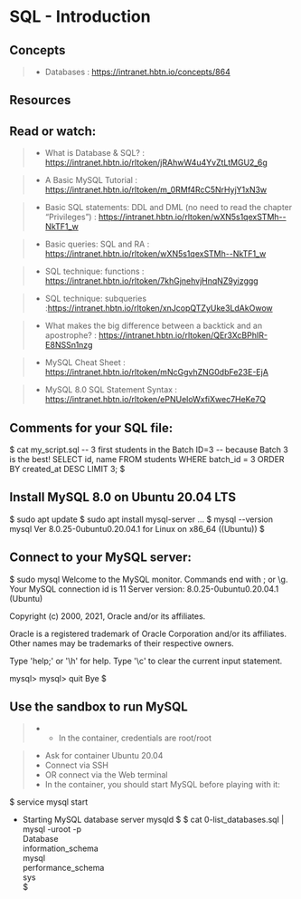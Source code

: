 # SQL - Introduction #


## Concepts ##

> - Databases
> : https://intranet.hbtn.io/concepts/864


## Resources ##
## Read or watch: ##

> - What is Database & SQL?
> : https://intranet.hbtn.io/rltoken/jRAhwW4u4YvZtLtMGU2_6g

> - A Basic MySQL Tutorial
> : https://intranet.hbtn.io/rltoken/m_0RMf4RcC5NrHyjY1xN3w

> - Basic SQL statements: DDL and DML (no need to read the chapter “Privileges”)
> : https://intranet.hbtn.io/rltoken/wXN5s1qexSTMh--NkTF1_w

> - Basic queries: SQL and RA
> : https://intranet.hbtn.io/rltoken/wXN5s1qexSTMh--NkTF1_w

> - SQL technique: functions
> : https://intranet.hbtn.io/rltoken/7khGjnehvjHnqNZ9yizggg

> - SQL technique: subqueries
> :https://intranet.hbtn.io/rltoken/xnJcopQTZyUke3LdAkOwow

> - What makes the big difference between a backtick and an apostrophe?
> : https://intranet.hbtn.io/rltoken/QEr3XcBPhIR-E8NSSn1nzg

> - MySQL Cheat Sheet
> : https://intranet.hbtn.io/rltoken/mNcGgvhZNG0dbFe23E-EjA

> - MySQL 8.0 SQL Statement Syntax
> : https://intranet.hbtn.io/rltoken/ePNUeloWxfiXwec7HeKe7Q


## Comments for your SQL file: ##

$ cat my_script.sql
-- 3 first students in the Batch ID=3
-- because Batch 3 is the best!
SELECT id, name FROM students WHERE batch_id = 3 ORDER BY created_at DESC LIMIT 3;
$


## Install MySQL 8.0 on Ubuntu 20.04 LTS ##

$ sudo apt update
$ sudo apt install mysql-server
...
$ mysql --version
mysql  Ver 8.0.25-0ubuntu0.20.04.1 for Linux on x86_64 ((Ubuntu))
$


## Connect to your MySQL server: ##

$ sudo mysql
Welcome to the MySQL monitor.  Commands end with ; or \g.
Your MySQL connection id is 11
Server version: 8.0.25-0ubuntu0.20.04.1 (Ubuntu)

Copyright (c) 2000, 2021, Oracle and/or its affiliates.

Oracle is a registered trademark of Oracle Corporation and/or its
affiliates. Other names may be trademarks of their respective
owners.

Type 'help;' or '\h' for help. Type '\c' to clear the current input statement.

mysql>
mysql> quit
Bye
$


## Use the sandbox to run MySQL ##

> - - In the container, credentials are root/root

> - Ask for container Ubuntu 20.04
> - Connect via SSH
> - OR connect via the Web terminal
> - In the container, you should start MySQL before playing with it:

$ service mysql start                                                   
 * Starting MySQL database server mysqld 
$
$ cat 0-list_databases.sql | mysql -uroot -p                               
Database                                                                                   
information_schema                                                                         
mysql                                                                                      
performance_schema                                                                         
sys                      
$
